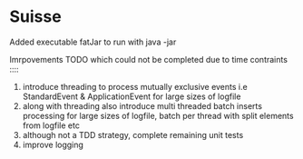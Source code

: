 # Suisse
Added executable fatJar to run with java -jar 

Imrpovements TODO which could not be completed due to time contraints ::::
1. introduce threading to process mutually exclusive events i.e StandardEvent & ApplicationEvent for large sizes of logfile
2. along with threading also introduce multi threaded batch inserts processing for large sizes of logfile, batch per thread with split elements from logfile etc
3. although not a TDD strategy, complete remaining unit tests
4. improve logging

